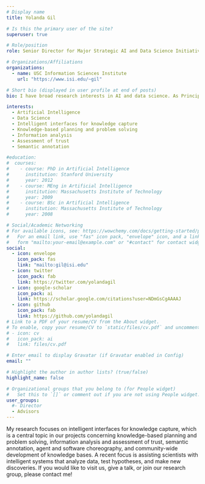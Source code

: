 ```yaml
---
# Display name
title: Yolanda Gil

# Is this the primary user of the site?
superuser: true

# Role/position
role: Senior Director for Major Strategic AI and Data Science Initiatives

# Organizations/Affiliations
organizations:
  - name: USC Information Sciences Institute
    url: "https://www.isi.edu/~gil"

# Short bio (displayed in user profile at end of posts)
bio: I have broad research interests in AI and data science. As Principal Scientist I lead the Interactive Knowledge Capture research group, which is part of AI@ISI.

interests:
  - Artificial Intelligence
  - Data Science
  - Intelligent interfaces for knowledge capture
  - Knowledge-based planning and problem solving
  - Information analysis
  - Assessment of trust
  - Semantic annotation

#education:
#  courses:
#    - course: PhD in Artificial Intelligence
#      institution: Stanford University
#      year: 2012
#    - course: MEng in Artificial Intelligence
#      institution: Massachusetts Institute of Technology
#      year: 2009
#    - course: BSc in Artificial Intelligence
#      institution: Massachusetts Institute of Technology
#      year: 2008

# Social/Academic Networking
# For available icons, see: https://wowchemy.com/docs/getting-started/page-builder/#icons
#   For an email link, use "fas" icon pack, "envelope" icon, and a link in the
#   form "mailto:your-email@example.com" or "#contact" for contact widget.
social:
  - icon: envelope
    icon_pack: fas
    link: "mailto:gil@isi.edu"
  - icon: twitter
    icon_pack: fab
    link: https://twitter.com/yolandagil
  - icon: google-scholar
    icon_pack: ai
    link: https://scholar.google.com/citations?user=NDmGsCgAAAAJ
  - icon: github
    icon_pack: fab
    link: https://github.com/yolandagil
# Link to a PDF of your resume/CV from the About widget.
# To enable, copy your resume/CV to `static/files/cv.pdf` and uncomment the lines below.
# - icon: cv
#   icon_pack: ai
#   link: files/cv.pdf

# Enter email to display Gravatar (if Gravatar enabled in Config)
email: ""

# Highlight the author in author lists? (true/false)
highlight_name: false

# Organizational groups that you belong to (for People widget)
#   Set this to `[]` or comment out if you are not using People widget.
user_groups:
  #- Director
  - Advisors
---
```


My research focuses on intelligent interfaces for knowledge capture, which is a central topic in our projects concerning knowledge-based planning and problem solving, information analysis and assessment of trust, semantic annotation, agent and software choreography, and community-wide development of knowledge bases. A recent focus is assisting scientists with intelligent systems that analyze data, test hypotheses, and make new discoveries. If you would like to visit us, give a talk, or join our research group, please contact me!
